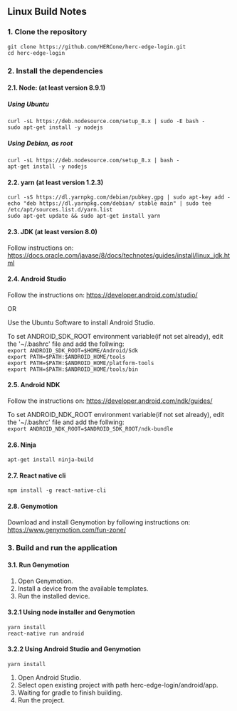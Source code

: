 ## Linux Build Notes 

### 1. Clone the repository
`git clone https://github.com/HERCone/herc-edge-login.git`  
`cd herc-edge-login`  

### 2. Install the dependencies

  #### 2.1. Node: (at least version 8.9.1)
  ##### Using Ubuntu
  `curl -sL https://deb.nodesource.com/setup_8.x | sudo -E bash -`  
  `sudo apt-get install -y nodejs`  

  ##### Using Debian, as root
  `curl -sL https://deb.nodesource.com/setup_8.x | bash -`  
  `apt-get install -y nodejs`  

  #### 2.2. yarn (at least version 1.2.3)
  `curl -sS https://dl.yarnpkg.com/debian/pubkey.gpg | sudo apt-key add -`  
  `echo "deb https://dl.yarnpkg.com/debian/ stable main" | sudo tee /etc/apt/sources.list.d/yarn.list`  
  `sudo apt-get update && sudo apt-get install yarn`  


  #### 2.3. JDK (at least version 8.0)
  Follow instructions on:
  https://docs.oracle.com/javase/8/docs/technotes/guides/install/linux_jdk.html

  #### 2.4. Android Studio
  Follow the instructions on:
  https://developer.android.com/studio/

  OR
    
  Use the Ubuntu Software to install Android Studio.
    
  To set ANDROID_SDK_ROOT environment variable(if not set already), edit the '~/.bashrc' file and add the follwing:  
    `export ANDROID_SDK_ROOT=$HOME/Android/Sdk`  
    `export PATH=$PATH:$ANDROID_HOME/tools`  
    `export PATH=$PATH:$ANDROID_HOME/platform-tools`  
    `export PATH=$PATH:$ANDROID_HOME/tools/bin`  

  #### 2.5. Android NDK
  Follow the instructions on:
  https://developer.android.com/ndk/guides/
    
  To set ANDROID_NDK_ROOT environment variable(if not set already), edit the '~/.bashrc' file and add the follwing:  
  `export ANDROID_NDK_ROOT=$ANDROID_SDK_ROOT/ndk-bundle`  
    
  #### 2.6. Ninja 
  `apt-get install ninja-build`  

  #### 2.7. React native cli
  `npm install -g react-native-cli`  

  #### 2.8. Genymotion 
  Download and install Genymotion by following instructions on:
  https://www.genymotion.com/fun-zone/

### 3. Build and run the application
#### 3.1. Run Genymotion
1. Open Genymotion.
2. Install a device from the available templates.
3. Run the installed device.
    
#### 3.2.1 Using node installer and Genymotion   
`yarn install`  
`react-native run android`  
    
#### 3.2.2 Using Android Studio and Genymotion  
`yarn install`  
    
1. Open Android Studio.
2. Select open existing project with path herc-edge-login/android/app.
3. Waiting for gradle to finish building.
4. Run the project.


